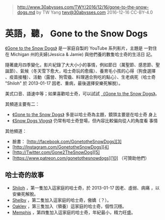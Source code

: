 ﻿> http://www.30abysses.com/TWY/2016/12/16/gone-to-the-snow-dogs.md
> by TW Yang <twy@30abysses.com> 2016-12-16 CC-BY-4.0

# 英語，聽， Gone to the Snow Dogs

[《Gone to the Snow Dogs》][1]  是一家庭自製的 YouTube  系列影片，主題是
一對住在 Michigan 州的夫婦(Jessica & Jamie) 與他們養的數隻哈士奇的生活日
記。

隨著歲月四季變化，影片紀錄了大大小小的事情，例如節日（萬聖節、感恩節、聖
誕節）、氣候（冬天雪下愈大，哈士奇玩的愈瘋）、養育毛小孩的心得（狗食選擇
、疫苗接種）、活動（露營、狗雪撬、料理適合狗吃的點心）、生老病死（哈士奇
"Shiloh"  於 2013-01-17 因老、重病，最後選擇安樂死解脫）。

美式口音、語速中等；如果喜歡哈士奇，可以試試
[《Gone to the Snow Dogs》][1]。

其頻道主要有二：

* [《Gone to the Snow Dogs》][1]  多是以哈士奇為主題，鏡頭主要是在哈士奇
  身上
* [《Snow Dogs Vlogs》][2]  仍常有哈士奇登場，但內容比較偏向從人的角度看
  事情

[1]: https://www.youtube.com/channel/UCKTaE3ie9ZyTSQnBrAUzDYg
[2]: https://www.youtube.com/channel/UCLixIM8ZIGs6DJFKzQxPYqQ

其他頻道：

* 臉書： [http://facebook.com/GonetotheSnowDogs][3]
* [http://Instagram.com/GonetotheSnowDogs][4]
* [http://Twitter.com/Gone2TheSnowDog][5]
* [https://www.patreon.com/gonetothesnowdogs][10] （可贊助他們）

[3]: http://facebook.com/GonetotheSnowDogs
[4]: http://Instagram.com/GonetotheSnowDogs
[5]: http://Twitter.com/Gone2TheSnowDog
[10]: https://www.patreon.com/gonetothesnowdogs

##  哈士奇的故事

* [Shiloh][6] ，第一隻加入這家庭的哈士奇，於 2013-01-17 因老、虛弱、病痛
  ，以安樂死解脫。
* [Shelby][7] ，第二隻加入這家庭的哈士奇，傲嬌（？）。
* [Oakley][8] ，第三隻加入（領養）這家庭的哈士奇，個性沉穩。
* [Memphis][9]  ，第四隻加入這家庭的哈士奇，年紀最小，精力旺盛。

[6]: http://www.gonetothesnowdogs.com/shiloh/
[7]: http://www.gonetothesnowdogs.com/shelby/
[8]: http://www.gonetothesnowdogs.com/oakley/
[9]: http://www.gonetothesnowdogs.com/memphis/
